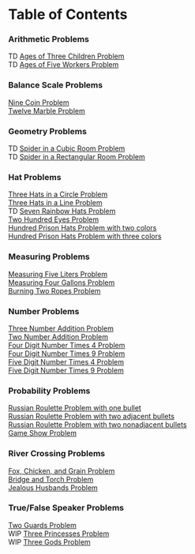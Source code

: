 # Table of Contents

### Arithmetic Problems

TD [Ages of Three Children Problem](problems/ages_of_three_children_problem.md)  
TD [Ages of Five Workers Problem](problems/ages_of_five_workers_problem.md)  

### Balance Scale Problems

[Nine Coin Problem](problems/nine_coin_problem.md)  
[Twelve Marble Problem](problems/twelve_marble_problem.md)  

### Geometry Problems

TD [Spider in a Cubic Room Problem](problems/spider_in_cubic_room_problem.md)  
TD [Spider in a Rectangular Room Problem](problems/spider_in_rectangular_room_problem.md)  

### Hat Problems

[Three Hats in a Circle Problem](problems/three_hats_in_circle_problem.md)  
[Three Hats in a Line Problem](problems/three_hats_in_line_problem.md)  
TD [Seven Rainbow Hats Problem](problems/seven_rainbow_hats_problem.md)  
[Two Hundred Eyes Problem](problems/two_hundred_eyes_problem.md)  
[Hundred Prison Hats Problem with two colors](problems/hundred_prison_hats_two_colors_problem.md)  
[Hundred Prison Hats Problem with three colors](problems/hundred_prison_hats_three_colors_problem.md)  

### Measuring Problems

[Measuring Five Liters Problem](problems/measuring_five_liters_problem.md)  
[Measuring Four Gallons Problem](problems/measuring_four_gallons_problem.md)  
[Burning Two Ropes Problem](problems/burning_two_ropes_problem.md)

### Number Problems

[Three Number Addition Problem](problems/three_number_addition_problem.md)  
[Two Number Addition Problem](problems/two_number_addition_problem.md)  
[Four Digit Number Times 4 Problem](problems/four_digit_number_times_4_problem.md)  
[Four Digit Number Times 9 Problem](problems/four_digit_number_times_9_problem.md)  
[Five Digit Number Times 4 Problem](problems/five_digit_number_times_4_problem.md)  
[Five Digit Number Times 9 Problem](problems/five_digit_number_times_9_problem.md)  

### Probability Problems

[Russian Roulette Problem with one bullet](problems/russian_roulette_one_bullet_problem.md)  
[Russian Roulette Problem with two adjacent bullets](problems/russian_roulette_two_adjacent_bullets_problem.md)  
[Russian Roulette Problem with two nonadjacent bullets](problems/russian_roulette_two_nonadjacent_bullets_problem.md)  
[Game Show Problem](problems/game_show_problem.md)  

### River Crossing Problems

[Fox, Chicken, and Grain Problem](problems/fox_chicken_grain_problem.md)  
[Bridge and Torch Problem](problems/bridge_and_torch_problem.md)  
[Jealous Husbands Problem](problems/jealous_husbands_problem.md)  

### True/False Speaker Problems

[Two Guards Problem](problems/two_guards_problem.md)  
WIP [Three Princesses Problem](problems/three_princesses_problem.md)  
WIP [Three Gods Problem](problems/three_gods_problem.md)  

